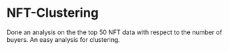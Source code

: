 # NFT-Clustering

Done an analysis on the the top 50 NFT data with respect to the number of buyers.
An easy analysis for clustering.
